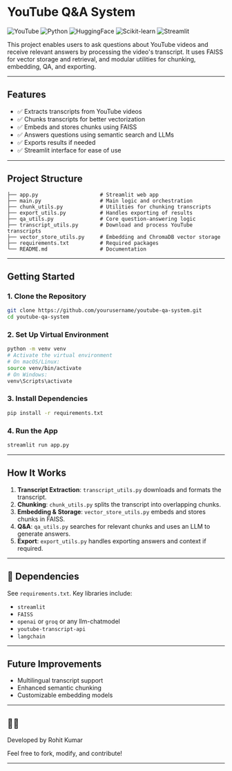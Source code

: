 ﻿# YouTube Q&A System
 ![YouTube](https://img.shields.io/badge/YouTube-FF0000?style=for-the-badge&logo=youtube&logoColor=white)
![Python](https://img.shields.io/badge/Python-3776AB?style=for-the-badge&logo=python&logoColor=ffdd54)
![HuggingFace](https://img.shields.io/badge/HuggingFace-FFD21F?style=for-the-badge&logo=huggingface&logoColor=black)
![Scikit-learn](https://img.shields.io/badge/Scikit--learn-F7931E?style=for-the-badge&logo=scikit-learn&logoColor=white)
![Streamlit](https://img.shields.io/badge/Streamlit-FF4B4B?style=for-the-badge&logo=streamlit&logoColor=white)


This project enables users to ask questions about YouTube videos and receive relevant answers by processing the video's transcript. It uses FAISS for vector storage and retrieval, and modular utilities for chunking, embedding, QA, and exporting.

---

## Features

- ✅ Extracts transcripts from YouTube videos
- ✅ Chunks transcripts for better vectorization
- ✅ Embeds and stores chunks using FAISS
- ✅ Answers questions using semantic search and LLMs
- ✅ Exports results if needed
- ✅ Streamlit interface for ease of use

---

## Project Structure

```
├── app.py                    # Streamlit web app
├── main.py                   # Main logic and orchestration
├── chunk_utils.py            # Utilities for chunking transcripts
├── export_utils.py           # Handles exporting of results
├── qa_utils.py               # Core question-answering logic
├── transcript_utils.py       # Download and process YouTube transcripts
├── vector_store_utils.py     # Embedding and ChromaDB vector storage
├── requirements.txt          # Required packages
└── README.md                 # Documentation
```

---

## Getting Started

### 1. Clone the Repository

```bash
git clone https://github.com/yourusername/youtube-qa-system.git
cd youtube-qa-system
```

### 2. Set Up Virtual Environment

```bash
python -m venv venv
# Activate the virtual environment
# On macOS/Linux:
source venv/bin/activate
# On Windows:
venv\Scripts\activate
```

### 3. Install Dependencies

```bash
pip install -r requirements.txt
```

### 4. Run the App

```bash
streamlit run app.py
```

---

## How It Works

1. **Transcript Extraction**: `transcript_utils.py` downloads and formats the transcript.
2. **Chunking**: `chunk_utils.py` splits the transcript into overlapping chunks.
3. **Embedding & Storage**: `vector_store_utils.py` embeds and stores chunks in FAISS.
4. **Q&A**: `qa_utils.py` searches for relevant chunks and uses an LLM to generate answers.
5. **Export**: `export_utils.py` handles exporting answers and context if required.

---

## 🧾 Dependencies

See `requirements.txt`. Key libraries include:

- `streamlit`
- `FAISS`
- `openai` or `groq` or any llm-chatmodel
- `youtube-transcript-api`
- `langchain`

---

## Future Improvements

- Multilingual transcript support
- Enhanced semantic chunking
- Customizable embedding models

---

## 👨‍💻 

Developed by Rohit Kumar

Feel free to fork, modify, and contribute!

---


